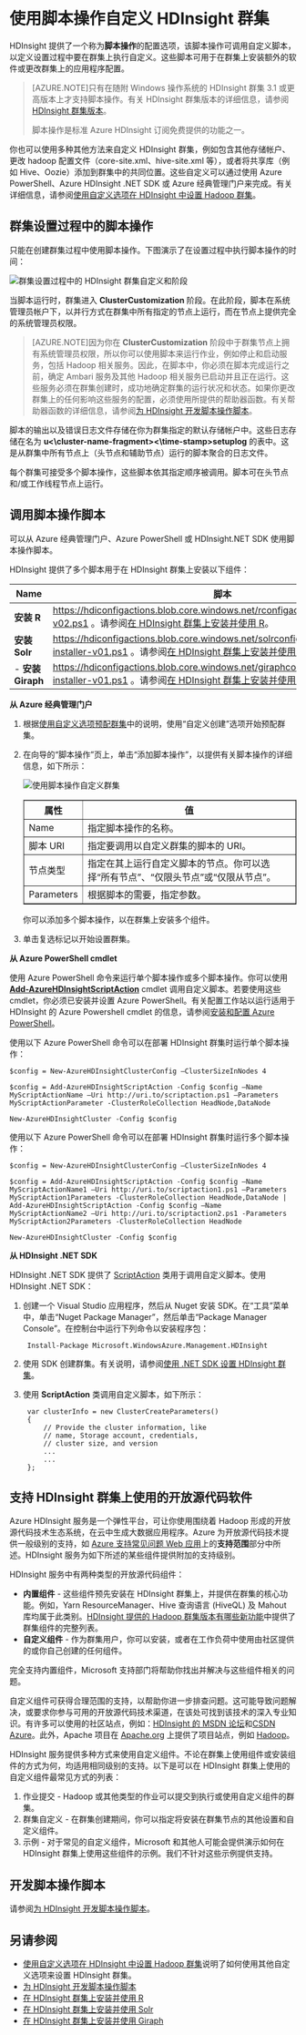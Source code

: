 <properties 
	pageTitle="使用脚本操作自定义 HDInsight 群集 | Azure" 
	description="了解如何使用脚本操作自定义 HDInsight 群集。" 
	services="hdinsight" 
	documentationCenter="" 
	authors="nitinme" 
	manager="paulettm" 
	editor="cgronlun"/>

<tags
	ms.service="hdinsight"
	ms.date="02/26/2016"
	wacn.date="04/26/2016"/> 

# 使用脚本操作自定义 HDInsight 群集

HDInsight 提供了一个称为**脚本操作**的配置选项，该脚本操作可调用自定义脚本，以定义设置过程中要在群集上执行自定义。这些脚本可用于在群集上安装额外的软件或更改群集上的应用程序配置。


> [AZURE.NOTE]只有在随附 Windows 操作系统的 HDInsight 群集 3.1 或更高版本上才支持脚本操作。有关 HDInsight 群集版本的详细信息，请参阅 [HDInsight 群集版本](/documentation/articles/hdinsight-component-versioning-v1)。
> <P>脚本操作是标准 Azure HDInsight 订阅免费提供的功能之一。

你也可以使用多种其他方法来自定义 HDInsight 群集，例如包含其他存储帐户、更改 hadoop 配置文件（core-site.xml、hive-site.xml 等），或者将共享库（例如 Hive、Oozie）添加到群集中的共同位置。这些自定义可以通过使用 Azure PowerShell、Azure HDInsight .NET SDK 或 Azure 经典管理门户来完成。有关详细信息，请参阅[使用自定义选项在 HDInsight 中设置 Hadoop 群集][hdinsight-provision-cluster]。

## 群集设置过程中的脚本操作

只能在创建群集过程中使用脚本操作。下图演示了在设置过程中执行脚本操作的时间：

![群集设置过程中的 HDInsight 群集自定义和阶段][img-hdi-cluster-states]

当脚本运行时，群集进入 **ClusterCustomization** 阶段。在此阶段，脚本在系统管理员帐户下，以并行方式在群集中所有指定的节点上运行，而在节点上提供完全的系统管理员权限。

> [AZURE.NOTE]因为你在 **ClusterCustomization** 阶段中于群集节点上拥有系统管理员权限，所以你可以使用脚本来运行作业，例如停止和启动服务，包括 Hadoop 相关服务。因此，在脚本中，你必须在脚本完成运行之前，确定 Ambari 服务及其他 Hadoop 相关服务已启动并且正在运行。这些服务必须在群集创建时，成功地确定群集的运行状况和状态。如果你更改群集上的任何影响这些服务的配置，必须使用所提供的帮助器函数。有关帮助器函数的详细信息，请参阅[为 HDInsight 开发脚本操作脚本][hdinsight-write-script]。

脚本的输出以及错误日志文件存储在你为群集指定的默认存储帐户中。这些日志存储在名为 **u<\\cluster-name-fragment><\\time-stamp>setuplog** 的表中。这是从群集中所有节点上（头节点和辅助节点）运行的脚本聚合的日志文件。


每个群集可接受多个脚本操作，这些脚本依其指定顺序被调用。脚本可在头节点和/或工作线程节点上运行。

## 调用脚本操作脚本

可以从 Azure 经典管理门户、Azure PowerShell 或 HDInsight.NET SDK 使用脚本操作脚本。

HDInsight 提供了多个脚本用于在 HDInsight 群集上安装以下组件：

Name | 脚本
----- | -----
**安装 R** | https://hdiconfigactions.blob.core.windows.net/rconfigactionv02/r-installer-v02.ps1 。请参阅[在 HDInsight 群集上安装并使用 R][hdinsight-install-r]。
**安装 Solr** | https://hdiconfigactions.blob.core.windows.net/solrconfigactionv01/solr-installer-v01.ps1 。请参阅[在 HDInsight 群集上安装并使用 Solr](/documentation/articles/hdinsight-hadoop-solr-install-v1)。
- **安装 Giraph** | https://hdiconfigactions.blob.core.windows.net/giraphconfigactionv01/giraph-installer-v01.ps1 。请参阅[在 HDInsight 群集上安装并使用 Giraph](/documentation/articles/hdinsight-hadoop-giraph-install-v1)。



**从 Azure 经典管理门户**

1. 根据[使用自定义选项预配群集](/documentation/articles/hdinsight-provision-clusters-v1#portal)中的说明，使用“自定义创建”选项开始预配群集。 
2. 在向导的“脚本操作”页上，单击“添加脚本操作”，以提供有关脚本操作的详细信息，如下所示：

	![使用脚本操作自定义群集](./media/hdinsight-hadoop-customize-cluster-v1/HDI.CustomProvision.Page6.png "使用脚本操作自定义群集")
	
	<table border='1'>
	<tr><th>属性</th><th>值</th></tr>
	<tr><td>Name</td>
		<td>指定脚本操作的名称。</td></tr>
	<tr><td>脚本 URI</td>
		<td>指定要调用以自定义群集的脚本的 URI。</td></tr>
	<tr><td>节点类型</td>
		<td>指定在其上运行自定义脚本的节点。你可以选择“所有节点”、“仅限头节点”或“仅限从节点”<b></b><b></b><b></b>。
	<tr><td>Parameters</td>
		<td>根据脚本的需要，指定参数。</td></tr>
	</table>

	你可以添加多个脚本操作，以在群集上安装多个组件。

3. 单击复选标记以开始设置群集。
  
<a name="call-scripts-using-azure-powershell" id="call_scripts_using_azure_powershell"></a>
**从 Azure PowerShell cmdlet**

使用 Azure PowerShell 命令来运行单个脚本操作或多个脚本操作。你可以使用 **<a href = "http://msdn.microsoft.com/zh-cn/library/dn858088.aspx" target="_blank">Add-AzureHDInsightScriptAction</a>** cmdlet 调用自定义脚本。若要使用这些 cmdlet，你必须已安装并设置 Azure PowerShell。有关配置工作站以运行适用于 HDInsight 的 Azure Powershell cmdlet 的信息，请参阅[安装和配置 Azure PowerShell](/documentation/articles/powershell-install-configure)。

使用以下 Azure PowerShell 命令可以在部署 HDInsight 群集时运行单个脚本操作：

	$config = New-AzureHDInsightClusterConfig –ClusterSizeInNodes 4

	$config = Add-AzureHDInsightScriptAction -Config $config –Name MyScriptActionName –Uri http://uri.to/scriptaction.ps1 –Parameters MyScriptActionParameter -ClusterRoleCollection HeadNode,DataNode

	New-AzureHDInsightCluster -Config $config

使用以下 Azure PowerShell 命令可以在部署 HDInsight 群集时运行多个脚本操作：

	$config = New-AzureHDInsightClusterConfig –ClusterSizeInNodes 4

	$config = Add-AzureHDInsightScriptAction -Config $config –Name MyScriptActionName1 –Uri http://uri.to/scriptaction1.ps1 –Parameters MyScriptAction1Parameters -ClusterRoleCollection HeadNode,DataNode | Add-AzureHDInsightScriptAction -Config $config –Name MyScriptActionName2 –Uri http://uri.to/scriptaction2.ps1 -Parameters MyScriptAction2Parameters -ClusterRoleCollection HeadNode

	New-AzureHDInsightCluster -Config $config

<a name="call-scripts-using-net-sdk"></a>
**从 HDInsight .NET SDK**

HDInsight .NET SDK 提供了 <a href="http://msdn.microsoft.com/zh-cn/library/microsoft.windowsazure.management.hdinsight.clusterprovisioning.data.scriptaction.aspx" target="_blank">ScriptAction</a> 类用于调用自定义脚本。使用 HDInsight .NET SDK：

1. 创建一个 Visual Studio 应用程序，然后从 Nuget 安装 SDK。在“工具”菜单中，单击“Nuget Package Manager”，然后单击“Package Manager Console”。在控制台中运行下列命令以安装程序包：

		Install-Package Microsoft.WindowsAzure.Management.HDInsight

2. 使用 SDK 创建群集。有关说明，请参阅[使用 .NET SDK 设置 HDInsight 群集](/documentation/articles/hdinsight-provision-clusters-v1#sdk)。

3. 使用 **ScriptAction** 类调用自定义脚本，如下所示：

		
		var clusterInfo = new ClusterCreateParameters()
		{
			// Provide the cluster information, like
			// name, Storage account, credentials,
			// cluster size, and version		    
			...
			...
		};



## 支持 HDInsight 群集上使用的开放源代码软件
Azure HDInsight 服务是一个弹性平台，可让你使用围绕着 Hadoop 形成的开放源代码技术生态系统，在云中生成大数据应用程序。Azure 为开放源代码技术提供一般级别的支持，如 <a href="/support/faq/" target="_blank">Azure 支持常见问题 Web 应用</a>上的**支持范围**部分中所述。HDInsight 服务为如下所述的某些组件提供附加的支持级别。

HDInsight 服务中有两种类型的开放源代码组件：

- **内置组件** - 这些组件预先安装在 HDInsight 群集上，并提供在群集的核心功能。例如，Yarn ResourceManager、Hive 查询语言 (HiveQL) 及 Mahout 库均属于此类别。<a href="/documentation/articles/hdinsight-component-versioning-v1/" target="_blank">HDInsight 提供的 Hadoop 群集版本有哪些新功能</a>中提供了群集组件的完整列表。
- **自定义组件** - 作为群集用户，你可以安装，或者在工作负荷中使用由社区提供的或你自己创建的任何组件。

完全支持内置组件，Microsoft 支持部门将帮助你找出并解决与这些组件相关的问题。

自定义组件可获得合理范围的支持，以帮助你进一步排查问题。这可能导致问题解决，或要求你参与可用的开放源代码技术渠道，在该处可找到该技术的深入专业知识。有许多可以使用的社区站点，例如：<a href ="https://social.msdn.microsoft.com/Forums/zh-cn/home?forum=hdinsight" target="_blank">HDInsight 的 MSDN 论坛</a>和<a href="http://azure.csdn.net/" target="_blank">CSDN Azure</a>。此外，Apache 项目在 <a href="http://apache.org" target="_blank">Apache.org</a> 上提供了项目站点，例如 <a href="http://hadoop.apache.org/" target="_blank">Hadoop</a>。

HDInsight 服务提供多种方式来使用自定义组件。不论在群集上使用组件或安装组件的方式为何，均适用相同级别的支持。以下是可以在 HDInsight 群集上使用的自定义组件最常见方式的列表：

1. 作业提交 - Hadoop 或其他类型的作业可以提交到执行或使用自定义组件的群集。
2. 群集自定义 - 在群集创建期间，你可以指定将安装在群集节点的其他设置和自定义组件。
3. 示例 - 对于常见的自定义组件，Microsoft 和其他人可能会提供演示如何在 HDInsight 群集上使用这些组件的示例。我们不针对这些示例提供支持。

## 开发脚本操作脚本

请参阅[为 HDInsight 开发脚本操作脚本][hdinsight-write-script]。


## 另请参阅

- [使用自定义选项在 HDInsight 中设置 Hadoop 群集][hdinsight-provision-cluster]说明了如何使用其他自定义选项来设置 HDInsight 群集。
- [为 HDInsight 开发脚本操作脚本][hdinsight-write-script]
- [在 HDInsight 群集上安装并使用 R][hdinsight-install-r]
- [在 HDInsight 群集上安装并使用 Solr](/documentation/articles/hdinsight-hadoop-solr-install-v1)
- [在 HDInsight 群集上安装并使用 Giraph](/documentation/articles/hdinsight-hadoop-giraph-install-v1)

[hdinsight-install-r]: /documentation/articles/hdinsight-hadoop-r-scripts
[hdinsight-write-script]: /documentation/articles/hdinsight-hadoop-script-actions
[hdinsight-provision-cluster]: /documentation/articles/hdinsight-provision-clusters-v1
[powershell-install-configure]: /documentation/articles/powershell-install-configure
[img-hdi-cluster-states]: ./media/hdinsight-hadoop-customize-cluster-v1/HDI-Cluster-state.png "群集设置过程中的阶段"
 

<!---HONumber=74-->